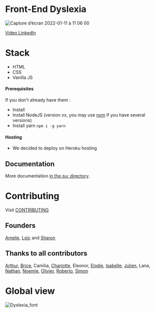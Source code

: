 # Front-End Dyslexia

![Capture d’écran 2022-01-11 à 11 06 00](https://user-images.githubusercontent.com/17742618/148924371-bfe2bdb8-614c-4af2-9517-bf4b8e15d665.png)


[Video LinkedIn](https://www.linkedin.com/posts/dyslex-ia_dyslexia-dyslexie-dys-activity-6883465972653682688-m1Sl)

# Stack

- HTML
- CSS
- Vanilla JS

#### Prerequisites

If you don't already have them :

- Install
- Install NodeJS (version xx, you may use [nvm](https://github.com/nvm-sh/nvm) if you have several versions)
- Install yarn `npm i -g yarn`


#### Hosting

  * We decided to deploy on Heroku hosting

## Documentation

More documentation [in the `doc` directory](doc/).


# Contributing
Visit [CONTRIBUTING](https://github.com/omontigny/batch9_dyslexia_front/blob/main/CONTRIBUTING.md)

## Founders
 [Amelie](https://www.linkedin.com/in/amelie-jariel/), [Loic](https://www.linkedin.com/in/loic-serisier/) and [Sharon](https://www.linkedin.com/in/sharonbaurberg/)

## Thanks to all contributors

 [Arthur](https://www.linkedin.com/in/arthur-ecoffet-6302a1160/), [Brice](https://www.linkedin.com/in/brice-guillozet/), Camilia, [Charlotte](https://www.linkedin.com/in/charlotte-grégoire-a7323234/), Eleonor, [Elodie](https://www.linkedin.com/in/elodie-morel-5a37a059/), [Isabelle](https://www.linkedin.com/in/isabelle-maroquesne-0b9691b/), [Julien](https://www.linkedin.com/in/julien-levieux-dev/),  Lana, [Nathan](https://www.linkedin.com/in/nathanlauga/), [Noemie](https://www.linkedin.com/in/noemielecorps/), [Olivier](https://www.linkedin.com/in/omontigny/), [Roberto](https://www.linkedin.com/in/roberto-castro-886978104/), [Simon](https://www.linkedin.com/in/simon-destanque/)

# Global view

![Dyslexia_font](https://user-images.githubusercontent.com/17742618/148927650-181d1251-eb38-401d-a3e9-3f2b4cd29c47.png)
